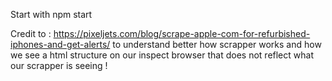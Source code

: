 Start with npm start

Credit to : https://pixeljets.com/blog/scrape-apple-com-for-refurbished-iphones-and-get-alerts/ 
to understand better how scrapper works and how we see a html structure on our inspect browser that does not reflect what our scrapper is seeing !
